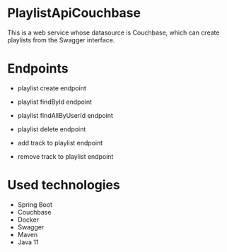 # PlaylistApiCouchbase


This is a web service whose datasource is Couchbase, which can create playlists from the Swagger interface.


# Endpoints

  - playlist create endpoint 

  - playlist findById endpoint 
  
  - playlist findAllByUserId endpoint 

  - playlist delete endpoint  

  - add track to playlist endpoint  

  - remove track to playlist endpoint 


# Used technologies

- Spring Boot
- Couchbase
- Docker
- Swagger
- Maven
- Java 11
